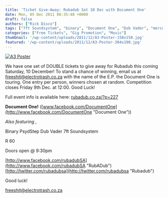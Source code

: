 ```yaml
---
title: 'Ticket Give-Away: Rubadub Sat 10 Dec with Document One'
date: Mon, 05 Dec 2011 08:35:48 +0000
draft: false
authors: ["Rick Disco"]
tags: ["7ft Soundsystem", "binary", "Document One", "Dub Vader", "mercury live", "Psydstep", "Rubadub", "Tainted Dub EP"]
categories: ["Free Tickets", "Gig Promotion", "Music"]
thumbnail: '/wp-content/uploads/2011/12/A3-Poster-150x150.jpg'
featured: '/wp-content/uploads/2011/12/A3-Poster-304x190.jpg'
---
```


[![](/wp-content/uploads/2011/12/A3-Poster-730x1024.jpg "A3 Poster")](/wp-content/uploads/2011/12/A3-Poster.jpg)

We have one set of DOUBLE tickets to give away for Rubadub this coming Saturday, 10 December! To stand a chance of winning, email us at [freeshit@electrotrash.co.za](mailto:freeshit@electrotrash.co.za) with the name of the E.P. the Document One is touring. One entry per person, winners chosen at random. Competition closes Friday 9th Dec. at 12:00. Good Luck!

Full event info is available here: [rubadub.co.za/?p=227](http://rubadub.co.za/?p=227 "Rubadub")

**Document One!** ([www.facebook.com/DocumentOne](http://www.facebook.com/DocumentOne "Document One"))

_Also featuring ,_

Binary PsydStep Dub Vader 7ft Soundsystem

R 60

Doors open @ 9:30pm

[http://www.facebook.com/rubadubSA](http://www.facebook.com/rubadubSA "RubADub") [http://twitter.com/rubadubsa](http://twitter.com/rubadubsa "Rubadub")

Good luck!



freeshit@electrotrash.co.za
